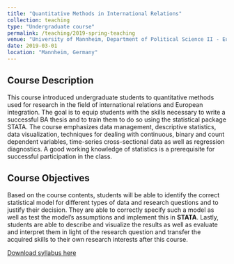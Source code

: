 ```yaml
---
title: "Quantitative Methods in International Relations"
collection: teaching
type: "Undergraduate course"
permalink: /teaching/2019-spring-teaching
venue: "University of Mannheim, Department of Political Science II - European Politics"
date: 2019-03-01
location: "Mannheim, Germany"
---
```

  

## Course Description

This course introduced undergraduate students to quantitative methods used for research in the field of international relations and European integration. The goal is to equip students with the skills necessary to write a successful BA thesis and to train them to do so using the statistical package STATA. The course emphasizes data management, descriptive statistics, data visualization, techniques for dealing with continuous, binary and count dependent variables, time-series cross-sectional data as well as regression diagnostics. A good working knowledge of statistics is a prerequisite for successful participation in the class.


## Course Objectives

Based on the course contents, students will be able to identify the correct statistical model for different types of data and research questions and to justify their decision. They are able to correctly specify such a model as well as test the model’s assumptions and implement this in **STATA**. Lastly, students are able to describe and visualize the results as well as evaluate and interpret them in
light of the research question and transfer the acquired skills to their own research interests after this course.

[Download syllabus here](http://davidweyrauch.github.io/files/2019-spring-teaching.pdf)
